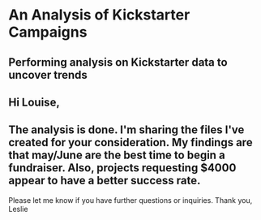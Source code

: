 # An Analysis of Kickstarter Campaigns
Performing analysis on Kickstarter data to uncover trends
---
Hi Louise,
---
The analysis is done.  I'm sharing the files I've created for your consideration.  My findings are that may/June are the best time to begin a fundraiser.  Also, projects requesting $4000 appear to have a better success rate.
---
Please let me know if you have further questions or inquiries.  Thank you, Leslie

